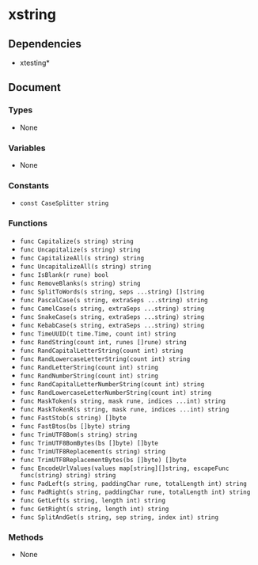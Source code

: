 # xstring

## Dependencies

+ xtesting*

## Document

### Types

+ None

### Variables

+ None

### Constants

+ `const CaseSplitter string`

### Functions

+ `func Capitalize(s string) string`
+ `func Uncapitalize(s string) string`
+ `func CapitalizeAll(s string) string`
+ `func UncapitalizeAll(s string) string`
+ `func IsBlank(r rune) bool`
+ `func RemoveBlanks(s string) string`
+ `func SplitToWords(s string, seps ...string) []string`
+ `func PascalCase(s string, extraSeps ...string) string`
+ `func CamelCase(s string, extraSeps ...string) string`
+ `func SnakeCase(s string, extraSeps ...string) string`
+ `func KebabCase(s string, extraSeps ...string) string`
+ `func TimeUUID(t time.Time, count int) string`
+ `func RandString(count int, runes []rune) string`
+ `func RandCapitalLetterString(count int) string`
+ `func RandLowercaseLetterString(count int) string`
+ `func RandLetterString(count int) string`
+ `func RandNumberString(count int) string`
+ `func RandCapitalLetterNumberString(count int) string`
+ `func RandLowercaseLetterNumberString(count int) string`
+ `func MaskToken(s string, mask rune, indices ...int) string`
+ `func MaskTokenR(s string, mask rune, indices ...int) string`
+ `func FastStob(s string) []byte`
+ `func FastBtos(bs []byte) string`
+ `func TrimUTF8Bom(s string) string`
+ `func TrimUTF8BomBytes(bs []byte) []byte`
+ `func TrimUTF8Replacement(s string) string`
+ `func TrimUTF8ReplacementBytes(bs []byte) []byte`
+ `func EncodeUrlValues(values map[string][]string, escapeFunc func(string) string) string`
+ `func PadLeft(s string, paddingChar rune, totalLength int) string`
+ `func PadRight(s string, paddingChar rune, totalLength int) string`
+ `func GetLeft(s string, length int) string`
+ `func GetRight(s string, length int) string`
+ `func SplitAndGet(s string, sep string, index int) string`

### Methods

+ None
